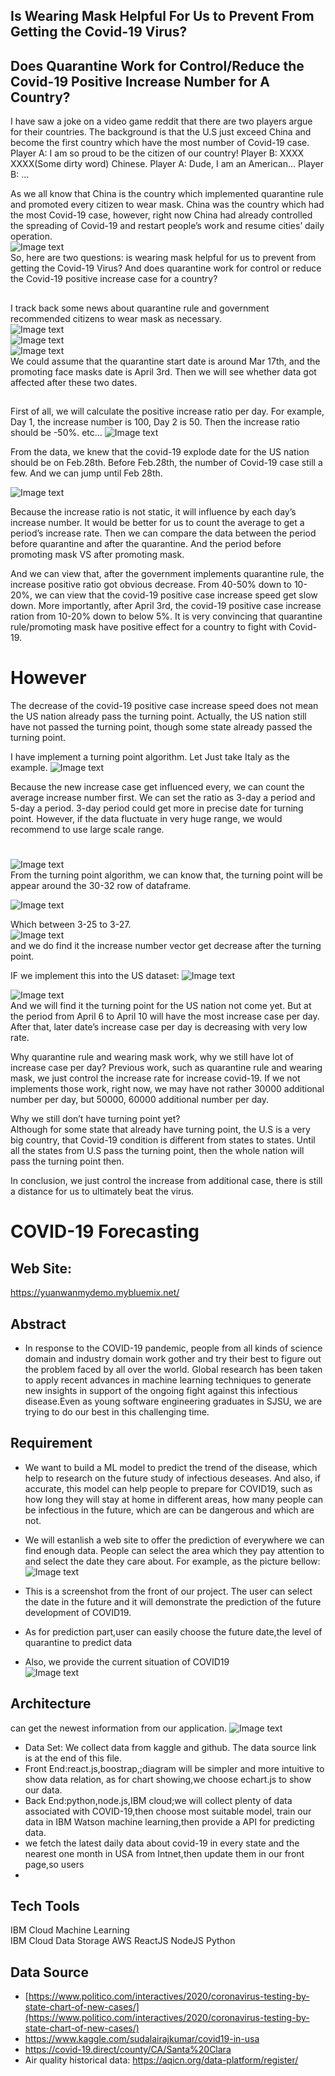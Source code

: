 
## Is Wearing Mask Helpful For Us to Prevent From Getting the Covid-19 Virus? 
## Does Quarantine Work for Control/Reduce the Covid-19 Positive Increase Number for A Country?

I have saw a joke on a video game reddit that there are two players argue for their countries. The background is that the U.S just exceed China and become the first country which have the most number of Covid-19 case. 
Player A: I am so proud to be the citizen of our country! 
Player B: XXXX XXXX(Some dirty word) Chinese. 
Player A: Dude, I am an American… 
Player B: …  

As we all know that China is the country which implemented quarantine rule and promoted every citizen to wear mask. China was the country which had the most Covid-19 case, however, right now China had already controlled the spreading of Covid-19 and restart people’s work and resume cities’ daily operation.  
![Image text](https://github.com/SJSUSpring2020-CMPE272/Covid19Proj/blob/master/pics_bon/COVIDNations.png)  
So, here are two questions: is wearing mask helpful for us to prevent from getting the Covid-19 Virus? And does quarantine work for control or reduce the Covid-19 positive increase case for a country?  
##
I track back some news about quarantine rule and government recommended citizens to wear mask as necessary.  
![Image text](https://github.com/SJSUSpring2020-CMPE272/Covid19Proj/blob/master/pics_bon/15days.png)  
![Image text](https://github.com/SJSUSpring2020-CMPE272/Covid19Proj/blob/master/pics_bon/ImportantUpdates.png)  
![Image text](https://github.com/SJSUSpring2020-CMPE272/Covid19Proj/blob/master/pics_bon/searchdate.png)  
We could assume that the quarantine start date is around Mar 17th, and the promoting face masks date is April 3rd.  Then we will see whether data got affected after these two dates. 
##
First of all, we will calculate the positive increase ratio per day. For example, Day 1, the increase number is 100, Day 2 is 50. Then the increase ratio should be -50%. etc…
![Image text](https://github.com/SJSUSpring2020-CMPE272/Covid19Proj/blob/master/pics_bon/positiveIncrease.png)  

From the data, we knew that the covid-19 explode date for the US nation should be on Feb.28th. Before Feb.28th, the number of Covid-19 case still a few. And we can jump until Feb 28th.  

![Image text](https://github.com/SJSUSpring2020-CMPE272/Covid19Proj/blob/master/pics_bon/feb28.png) 


Because the increase ratio is not static, it will influence by each day’s increase number. It would be better for us to count the average to get a period’s increase rate. Then we can compare the data between the period before quarantine and after the quarantine. And the period before promoting mask VS after promoting mask.  

And we can view that, after the government implements quarantine rule, the increase positive ratio got obvious decrease. From 40-50% down to 10-20%, we can view that the covid-19 positive case increase speed get slow down. 
More importantly, after April 3rd, the covid-19 positive case increase ration from 10-20% down to below 5%. It is very convincing that quarantine rule/promoting mask have positive effect for a country to fight with Covid-19.  

# However
The decrease of the covid-19 positive case increase speed does not mean the US nation already pass the turning point. Actually, the US nation still have not passed the turning point, though some state already passed the turning point. 

I have implement a turning point algorithm. Let Just take Italy as the example.
![Image text](https://github.com/SJSUSpring2020-CMPE272/Covid19Proj/blob/master/pics_bon/Italytp.png)  

Because the new increase case get influenced every, we can count the average increase number first. We can set the ratio as 3-day a period and 5-day a period. 3-day period could get more in precise date for turning point. However, if the data fluctuate in very huge range, we would recommend to use large scale range. 
#
#
![Image text](https://github.com/SJSUSpring2020-CMPE272/Covid19Proj/blob/master/pics_bon/tp.png)  
From the turning point algorithm, we can know that, the turning point will be appear around the 30-32 row of dataframe. 

![Image text](https://github.com/SJSUSpring2020-CMPE272/Covid19Proj/blob/master/pics_bon/USAtp.png)  


Which between 3-25 to 3-27.  
![Image text](https://github.com/SJSUSpring2020-CMPE272/Covid19Proj/blob/master/pics_bon/linechart.png)  
and we do find it the increase number vector get decrease after the turning point. 

IF we implement this into the US dataset:
![Image text](https://github.com/SJSUSpring2020-CMPE272/Covid19Proj/blob/master/pics_bon/USDatasheet.png)  
  

![Image text](https://github.com/SJSUSpring2020-CMPE272/Covid19Proj/blob/master/pics_bon/USntp.png)  
And we will find it the turning point for the US nation not come yet. But at the period from April 6 to April 10 will have the most increase case per day. After that, later date’s increase case per day is decreasing with very low rate.  

Why quarantine rule and wearing mask work, why we still have lot of increase case per day? 
Previous work, such as quarantine rule and wearing mask, we just control the increase rate for increase covid-19. If we not implements those work, right now, we may have not rather 30000 additional number per day, but 50000, 60000 additional number per day.  

Why we still don’t have turning point yet?  
Although for some state that already have turning point, the U.S is a very big country, that Covid-19 condition is different from states to states. Until all the states from U.S pass the turning point, then the whole nation will pass the turning point then.  


In conclusion, we just control the increase from additional case, there is still a distance for us to ultimately beat the virus.  






# COVID-19 Forecasting
## Web Site:
https://yuanwanmydemo.mybluemix.net/

## Abstract
-	In response to the COVID-19 pandemic, people from all kinds of science domain and industry domain work gother and try their best to figure out the problem faced by all over the world. Global research has been taken to apply recent advances in machine learning techniques to generate new insights in support of the ongoing fight against this infectious disease.Even as young software engineering graduates in SJSU, we are trying to do our best in this challenging time. 

## Requirement
-	 We want to build a ML model to predict the trend of the disease, which help to research on the future study of infectious deseases. And also, if accurate, this model can help people to prepare for COVID19, such as how long they will stay at home in different areas, how many people can be infectious in the future, which are can be dangerous and which are not. 
-	We will estanlish a web site to offer the prediction of everywhere we can find enough data. People can select the area which they pay attention to and select the date they care about. For example, as the picture bellow:
![Image text](https://github.com/SJSUSpring2020-CMPE272/Covid19Proj/blob/master/pics/predict.jpg)
-	This is a screenshot from the front of our project. The user can select the date in the future and it will demonstrate the prediction of the future development of COVID19.
-	As for prediction part,user can easily choose the future date,the level of quarantine to predict data

-   Also, we provide the current situation of COVID19  
![Image text](https://github.com/SJSUSpring2020-CMPE272/Covid19Proj/blob/master/pics/map.jpg)

## Architecture
 can get the newest information from our application.
![Image text](https://github.com/SJSUSpring2020-CMPE272/Covid19Proj/blob/master/pics/architecture.png)
-	Data Set: We collect data from kaggle and github. The data source link is at the end of this file.
-	Front End:react.js,boostrap,;diagram will be simpler and more intuitive to show data relation, as for chart showing,we choose echart.js to show our data.
-	Back End:python,node.js,IBM cloud;we will collect plenty of data associated with COVID-19,then choose most suitable model, train our data in IBM Watson machine learning,then provide a API for predicting data.
-  we fetch the latest daily data about covid-19 in every state and the nearest one month in USA from Intnet,then update them in our front page,so users
-  
## Tech Tools
IBM Cloud Machine Learning  
IBM Cloud Data Storage
AWS
ReactJS
NodeJS
Python

## Data Source
- [https://www.politico.com/interactives/2020/coronavirus-testing-by-state-chart-of-new-cases/](https://www.politico.com/interactives/2020/coronavirus-testing-by-state-chart-of-new-cases/)  
- https://www.kaggle.com/sudalairajkumar/covid19-in-usa  
- https://covid-19.direct/county/CA/Santa%20Clara  
- Air quality historical data: https://aqicn.org/data-platform/register/

   

